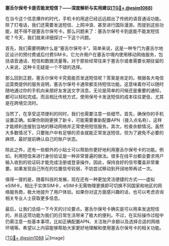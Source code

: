 **塞舌尔保号卡是否能发短信？——深度解析与实用建议[[TG💪+ @esim1088](https://t.me/s/esim1088)]**

在当今这个信息爆炸的时代，手机卡的用途已经远远超出了传统的语音通话功能。除了打电话，我们还需要发送短信、上网冲浪、甚至进行国际漫游。而提到这些功能，就不得不提塞舌尔保号卡。那么问题来了：塞舌尔保号卡到底能不能发短信呢？今天，我们就来详细探讨一下这个问题。

首先，我们需要明确什么是“塞舌尔保号卡”。简单来说，这是一种专门为塞舌尔地区设计的预付费或后付费SIM卡。它允许用户在塞舌尔境内使用移动网络服务，包括语音通话、短信和数据流量等。对于那些经常往来于塞舌尔或者需要长期驻留的人来说，这种卡无疑是一个不错的选择。

那么回到正题，塞舌尔保号卡究竟能否发送短信呢？答案是肯定的。根据各大电信运营商提供的服务说明，塞舌尔保号卡通常都支持短信功能。这意味着你可以随时随地通过你的手机向亲朋好友发送文字消息。无论是简单的问候还是重要的通知，都可以轻松完成。而且相比传统方式，使用保号卡发送短信的成本往往更低，尤其是在跨境交流时。

当然了，在享受这项便利的同时，我们也需要注意一些细节。首先，确保你的手机设置正确。如果你刚刚更换了新卡，可能需要重新配置APN（接入点名称），这样才能顺利连接到当地的移动网络并正常使用短信服务。其次，检查余额情况。虽然大多数情况下，只要账户中有足够的资金就能正常发送短信，但为了避免不必要的麻烦，最好提前确认自己的账户状态。

除此之外，还有一些额外的小贴士可以帮助你更好地利用塞舌尔保号卡的功能。例如，利用短信来进行身份验证是一种非常普遍的做法。很多在线平台都会要求用户输入收到的验证码才能完成注册或登录操作。因此，保持良好的信号覆盖非常重要。如果发现自己所在的位置信号较弱，不妨尝试移动到开阔地带再试一次。

值得一提的是，随着科技的发展，现在还有一种更加灵活便捷的方式——虚拟eSIM卡。相比于实体SIM卡，eSIM卡无需物理更换即可切换不同国家和地区的网络服务商，极大地提升了用户体验。如果你对这方面感兴趣的话，也可以考虑咨询相关专业人士获取更多信息。

最后，让我们总结一下今天的讨论要点。塞舌尔保号卡确实是可以用来发送短信的，并且这项功能为我们的日常生活带来了极大的便利。不过，在实际操作过程中仍需注意一些基本事项，比如正确配置APN、关注账户余额以及选择合适的网络环境等。希望以上内容能够帮助大家更好地理解和使用塞舌尔保号卡的相关功能。

[[TG💪+ @esim1088](https://t.me/s/esim1088) ![Image](https://i.postimg.cc/4NQfJmqS/Snipaste-2025-05-13-00-14-12.png)]